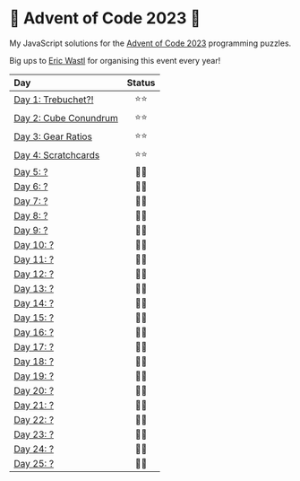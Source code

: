 # 🎄 Advent of Code 2023 🎄

My JavaScript solutions for the [Advent of Code 2023](https://adventofcode.com/2023) programming puzzles.

Big ups to [Eric Wastl](https://twitter.com/ericwastl) for organising this event every year!

| Day                              | Status |
| :------------------------------- | :----: |
| [Day 1: Trebuchet?!](./day01)    |  ⭐⭐  |
| [Day 2: Cube Conundrum](./day02) |  ⭐⭐  |
| [Day 3: Gear Ratios](./day03)    |  ⭐⭐  |
| [Day 4: Scratchcards](./day04)   |  ⭐⭐  |
| [Day 5: ?](./day05)              |  🧠🧠  |
| [Day 6: ?](./day06)              |  🧠🧠  |
| [Day 7: ?](./day07)              |  🧠🧠  |
| [Day 8: ?](./day08)              |  🧠🧠  |
| [Day 9: ?](./day09)              |  🧠🧠  |
| [Day 10: ?](./day10)             |  🧠🧠  |
| [Day 11: ?](./day11)             |  🧠🧠  |
| [Day 12: ?](./day12)             |  🧠🧠  |
| [Day 13: ?](./day13)             |  🧠🧠  |
| [Day 14: ?](./day14)             |  🧠🧠  |
| [Day 15: ?](./day15)             |  🧠🧠  |
| [Day 16: ?](./day16)             |  🧠🧠  |
| [Day 17: ?](./day17)             |  🧠🧠  |
| [Day 18: ?](./day18)             |  🧠🧠  |
| [Day 19: ?](./day19)             |  🧠🧠  |
| [Day 20: ?](./day20)             |  🧠🧠  |
| [Day 21: ?](./day21)             |  🧠🧠  |
| [Day 22: ?](./day22)             |  🧠🧠  |
| [Day 23: ?](./day23)             |  🧠🧠  |
| [Day 24: ?](./day24)             |  🧠🧠  |
| [Day 25: ?](./day25)             |  🧠🧠  |

